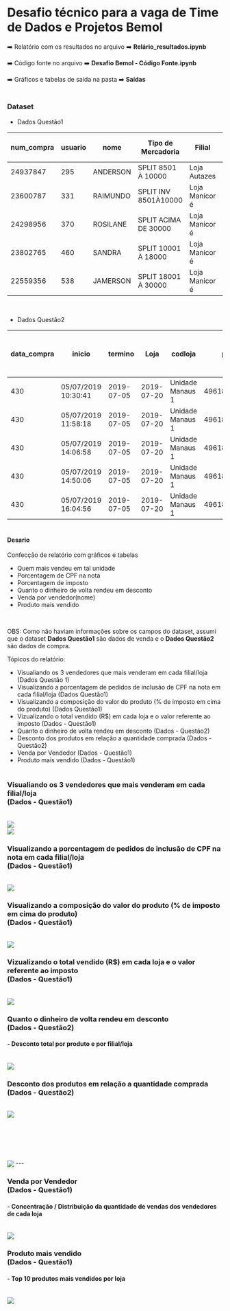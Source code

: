 # Desafio técnico para a vaga de Time de Dados e Projetos  Bemol


:arrow_right: Relatório com os resultados no arquivo :arrow_right: **Relário_resultados.ipynb**

:arrow_right: Código fonte no arquivo :arrow_right: **Desafio Bemol - Código Fonte.ipynb**

:arrow_right: Gráficos e tabelas de saída na pasta :arrow_right: **Saídas**

#

### Dataset
* Dados Questão1

|num_compra|usuario|nome|Tipo de Mercadoria|Filial|data_compra|valor_compra|Imposto|CPF NA NOTA?|
|---|---|---|---|---|---|---|---|---|
|24937847|295|ANDERSON|SPLIT 8501 À 10000|Loja Autazes|06/04/2020 12:25:13|2582,4|116,208|Sim|
|23600787|331|RAIMUNDO|SPLIT INV 8501À10000|Loja Manicor é |06/04/2020 14:03:55|1919,28|86,3676|Sim|
|24298956|370|ROSILANE|SPLIT ACIMA DE 30000|Loja Manicor é |06/04/2020 14:35:14|10121,04|455,4468|Sim|
|23802765|460|SANDRA|SPLIT 10001 À 18000|Loja Manicor é |06/04/2020 14:59:20|11724,|527,58|Sim|
|22559356|538|JAMERSON|SPLIT 18001 À 30000|Loja Manicor é |06/04/2020 15:32:44|1157,28|52,0776|Sim|

<br>

* Dados Questão2

|data_compra|inicio|termino|Loja|codloja|produto|EAN|Valor Unitário Sem Imposto|quantidade|valor_total|Impostos|Dinheiro de Volta (Aplicado direto no total)|
|--|--|--|--|--|--|--|--|--|--|--|--|
|430|05/07/2019 10:30:41|2019-07-05|2019-07-20|Unidade Manaus 1|49618556000135|Smart Pro|190199383180|3000|1|3.331,29|45|
|430|05/07/2019 11:58:18|2019-07-05|2019-07-20|Unidade Manaus 1|49618556000135|Smart Pro|190199383180|3000|1|3.331,29|45|
|430|05/07/2019 14:06:58|2019-07-05|2019-07-20|Unidade Manaus 1|49618556000135|Smart Pro|190199383180|3000|1|3.331,29|45|
|430|05/07/2019 14:50:06|2019-07-05|2019-07-20|Unidade Manaus 1|49618556000135|Smart Pro|190199383180|3000|1|3.331,29|45|
|430|05/07/2019 16:04:56|2019-07-05|2019-07-20|Unidade Manaus 1|49618556000135|Smart Pro|190199383180|3000|3|9.993,87|135|

#

#### Desario

Confecção de relatório com gráficos e tabelas

* Quem mais vendeu em tal unidade
* Porcentagem de CPF na nota
* Porcentagem de imposto
* Quanto o dinheiro de volta rendeu em desconto
* Venda por vendedor(nome)
* Produto mais vendido

<br>

OBS: Como não haviam informações sobre os campos do dataset, assumi que o dataset **Dados Questão1** são dados de venda e o **Dados Questão2** são dados de compra.

Tópicos do relatório:

* Visualiando os 3 vendedores que mais venderam em cada filial/loja (Dados Questão 1)
* Visualizando a porcentagem de pedidos de inclusão de CPF na nota em cada filial/loja (Dados Questão1)
* Visualizando a composição do valor do produto (% de imposto em cima do produto) (Dados Questão1)
* Vizualizando o total vendido (R$) em cada loja e o valor referente ao imposto
(Dados - Questão1)
* Quanto o dinheiro de volta rendeu em desconto
(Dados - Questão2)
* Desconto dos produtos em relação a quantidade comprada
(Dados - Questão2)
* Venda por Vendedor
(Dados - Questão1)
* Produto mais vendido
(Dados - Questão1)

#

### Visualiando os 3 vendedores que mais venderam em cada filial/loja <br>(Dados - Questão1)

<br>
<img src="https://github.com/Klemersoncastro/Desafio-t-cnico-Bemol/blob/main/Sa%C3%ADdas/Tabela%20em%20PNG-%20Top%203%20vendedores%20de%20cada%20loja.png?raw=true" align="center">

<br>
<img src="https://github.com/Klemersoncastro/Desafio-t-cnico-Bemol/blob/main/Sa%C3%ADdas/Gr%C3%A1fico%20-%20Top%203%20vendedores%20de%20cada%20loja.png?raw=true" align="center">

<br> 

### Visualizando a porcentagem de pedidos de inclusão de **CPF na nota** em cada filial/loja <br>(Dados - Questão1) 

<br>

<img src="https://github.com/Klemersoncastro/Desafio-t-cnico-Bemol/blob/main/Sa%C3%ADdas/Gr%C3%A1fico%20-%20Porcentagem%20de%20pedidos%20de%20CPF%20na%20nota%20de%20cada%20loja.png?raw=true" align="center">

<br>

### Visualizando a composição do valor do produto (% de imposto em cima do produto)<br> (Dados - Questão1)

<br>

<img src="https://github.com/Klemersoncastro/Desafio-t-cnico-Bemol/blob/main/Sa%C3%ADdas/Gr%C3%A1fico%20-%20Porcentagem%20de%20imposto.png?raw=true" align="center">

<br>

### Vizualizando o total vendido (R$) em cada loja e o valor referente ao imposto <br>(Dados - Questão1)

<br>

<img src="https://github.com/Klemersoncastro/Desafio-t-cnico-Bemol/blob/main/Sa%C3%ADdas/Gr%C3%A1fico%20-%20Total%20vendido%20em%20cada%20loja%20em%20reais.png?raw=true" align="center">

<br>

### Quanto o dinheiro de volta rendeu em desconto <br>(Dados - Questão2)

<h4>- Desconto total por produto e por filial/loja</h4>

<br>

<img src="https://github.com/Klemersoncastro/Desafio-t-cnico-Bemol/blob/main/Sa%C3%ADdas/Gr%C3%A1fico%20-%20Desconto%20total%20por%20produto%20e%20loja.png?raw=true" align="center">

<br>

### Desconto dos produtos em relação a quantidade comprada <br>(Dados - Questão2)

<br>

<img src="https://github.com/Klemersoncastro/Desafio-t-cnico-Bemol/blob/main/Sa%C3%ADdas/Tabela%20em%20PNG%20-%20desconto%20dos%20produtos%20em%20rela%C3%A7%C3%A3o%20a%20quantidade%20comprada.png?raw=true" align="center">

<br><br>
---
<img src="https://github.com/Klemersoncastro/Desafio-t-cnico-Bemol/blob/main/Sa%C3%ADdas/Gr%C3%A1fico%20-%20Desconto%20dos%20produtos%20em%20rela%C3%A7%C3%A3o%20a%20quantidade%20comprada.png?raw=true" align="center">
---
<br>

### Venda por Vendedor <br>(Dados - Questão1)

<h4>-  Concentração / Distribuição da quantidade de vendas dos vendedores de cada loja </h4>

<br>

<img src="https://github.com/Klemersoncastro/Desafio-t-cnico-Bemol/blob/main/Sa%C3%ADdas/Gr%C3%A1fico%20-%20concentra%C3%A7%C3%A3o_distribui%C3%A7%C3%A3o%20da%20quantidade%20de%20vendas%20dos%20vendedores%20de%20cada%20loja%20(1).png?raw=true" align="center">

<br>

### Produto mais vendido <br>(Dados - Questão1)

<h4>- Top 10 produtos mais vendidos por loja</h4>

<br>

<img src="https://github.com/Klemersoncastro/Desafio-t-cnico-Bemol/blob/main/Sa%C3%ADdas/Gr%C3%A1fico%20-%20Top%2010%20produtos%20mais%20vendidos%20por%20loja.png?raw=true" align="center">

